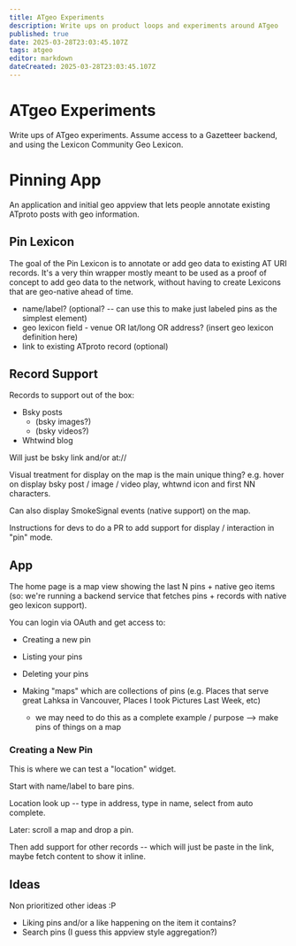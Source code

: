 ```yaml
---
title: ATgeo Experiments
description: Write ups on product loops and experiments around ATgeo
published: true
date: 2025-03-28T23:03:45.107Z
tags: atgeo
editor: markdown
dateCreated: 2025-03-28T23:03:45.107Z
---
```


# ATgeo Experiments

Write ups of ATgeo experiments. Assume access to a Gazetteer backend, and using the Lexicon Community Geo Lexicon.

# Pinning App

An application and initial geo appview that lets people annotate existing ATproto posts with geo information.

## Pin Lexicon

The goal of the Pin Lexicon is to annotate or add geo data to existing AT URI records. It's a very thin wrapper mostly meant to be used as a proof of concept to add geo data to the network, without having to create Lexicons that are geo-native ahead of time.

* name/label? (optional? -- can use this to make just labeled pins as the simplest element)
* geo lexicon field - venue OR lat/long OR address? (insert geo lexicon definition here)
* link to existing ATproto record (optional)

## Record Support

Records to support out of the box:
* Bsky posts
	* (bsky images?)
	* (bsky videos?)
* Whtwind blog

Will just be bsky link and/or at://

Visual treatment for display on the map is the main unique thing? e.g. hover on display bsky post / image / video play, whtwnd icon and first NN characters.

Can also display SmokeSignal events (native support) on the map.

Instructions for devs to do a PR to add support for display / interaction in "pin" mode.

## App

The home page is a map view showing the last N pins + native geo items (so: we're running a backend service that fetches pins + records with native geo lexicon support).

You can login via OAuth and get access to:

* Creating a new pin
* Listing your pins
* Deleting your pins

* Making "maps" which are collections of pins (e.g. Places that serve great Lahksa in Vancouver, Places I took Pictures Last Week, etc)
	* we may need to do this as a complete example / purpose --> make pins of things on a map
  
### Creating a New Pin

This is where we can test a "location" widget.

Start with name/label to bare pins.

Location look up -- type in address, type in name, select from auto complete.

Later: scroll a map and drop a pin.

Then add support for other records -- which will just be paste in the link, maybe fetch content to show it inline.

## Ideas

Non prioritized other ideas :P

* Liking pins and/or a like happening on the item it contains?
* Search pins (I guess this appview style aggregation?)